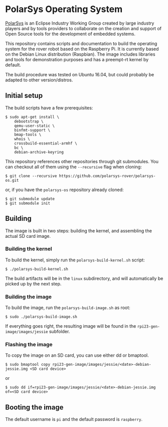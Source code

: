 PolarSys Operating System
=========================

[PolarSys](https://www.polarsys.org/) is an Eclipse Industry Working
Group created by large industry players and by tools providers to
collaborate on the creation and support of Open Source tools for the
development of embedded systems.

This repository contains scripts and documentation to build the
operating system for the rover robot based on the Raspberry Pi.  It is
currently based on the Debian Linux distribution (Raspbian).  The image
includes libraries and tools for demonstration purposes and has a
preempt-rt kernel by default.

The build procedure was tested on Ubuntu 16.04, but could probably be
adapted to other version/distros.

## Initial setup

The build scripts have a few prerequisites:

    $ sudo apt-get install \
        debootstrap \
        qemu-user-static \
        binfmt-support \
        bmap-tools \
        whois \
        crossbuild-essential-armhf \
        bc \
        debian-archive-keyring

This repository references other repositories through git submodules.
You can checkout all of them using the `--recursive` flag when cloning:

    $ git clone --recursive https://github.com/polarsys-rover/polarsys-os.git

or, if you have the `polarsys-os` repository already cloned:

    $ git submodule update
    $ git submodule init


## Building

The image is built in two steps: building the kernel, and assembling the
actual SD card image.

### Building the kernel

To build the kernel, simply run the `polarsys-build-kernel.sh` script:

    $ ./polarsys-build-kernel.sh

The build artifacts will be in the `linux` subdirectory, and will
automatically be picked up by the next step.

### Building the image

To build the image, run the `polarsys-build-image.sh` as root:

    $ sudo ./polarsys-build-image.sh

If everything goes right, the resulting image will be found in the
`rpi23-gen-image/images/jessie` subfolder.

### Flashing the image

To copy the image on an SD card, you can use either dd or bmaptool.

    $ sudo bmaptool copy rpi23-gen-image/images/jessie/<date>-debian-jessie.img <SD card device>

or

    $ sudo dd if=rpi23-gen-image/images/jessie/<date>-debian-jessie.img of=<SD card device>

## Booting the image

The default username is `pi` and the default password is `raspberry`.

